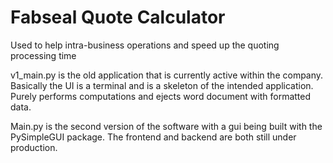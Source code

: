 # Fabseal Quote Calculator

Used to help intra-business operations and speed up the quoting processing time

v1_main.py is the old application that is currently active within the company. Basically the UI is a terminal and is a skeleton of the intended application. 
Purely performs computations and ejects word document with formatted data.

Main.py is the second version of the software with a gui being built with the PySimpleGUI package. The frontend and backend are both still under production.
